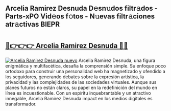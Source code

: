 ## Arcelia Ramirez Desnuda D𝚎sn𝚞dos filtr𝚊dos - Parts-xPO Vid𝚎os f𝚘tos - N𝚞evas filtr𝚊ciones atr𝚊ctivas BIEPR

# <h2><a href="http://mb3u3u.tromn.icu/?c=Arcelia+Ramirez+Desnuda">🔗👉👉👉 Arcelia Ramirez Desnuda 🔗🔗</a></h2>

[![Arcelia Ramirez Desnuda nuevo](https://i.imgur.com/pEAQMta.gif)](http://mb3u3u.tromn.icu/?c=Arcelia+Ramirez+Desnuda)
Arcelia Ramirez Desnuda, una figura enigmática y multifacética, desafía la comprensión simple. Su enfoque poco ortodoxo para construir una personalidad web ha magnetizado y ofendido a los seguidores, generando debates sobre la expresión artística, la privacidad y las complejidades de las sociedades virtuales. Aunque sus planes futuros no están claros, su papel en la redefinición del mundo en línea es incuestionable. Con un espíritu inquebrantable y un atractivo innegable, Arcelia Ramirez Desnuda impact en los medios digitales es transformador.
